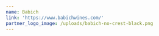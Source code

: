 ```yaml
---
name: Babich
link: 'https://www.babichwines.com/'
partner_logo_image: /uploads/babich-no-crest-black.png
---
```


